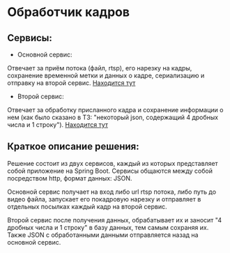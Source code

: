 # Обработчик кадров

## Сервисы:

- Основной сервис:

Отвечает за приём потока (файл, rtsp), его нарезку на кадры, сохранение временной метки и данных о кадре, сериализацию и отправку на второй сервис. [Находится тут](https://github.com/naburnm8/rtspListener)

- Второй сервис:

Отвечает за обработку присланного кадра и сохранение информации о нем (как было сказано в ТЗ: "некоторый json, содержащий 4 дробных числа и 1 строку"). [Находится тут](https://github.com/naburnm8/frameListener)

## Краткое описание решения:

Решение состоит из двух сервисов, каждый из которых представляет собой приложение на Spring Boot. Сервисы общаются между собой посредством http, формат данных: JSON.

Основной сервис получает на вход либо url rtsp потока, либо путь до видео файла, запускает его покадровую нарезку и отправляет в отдельных посылках каждый кадр на второй сервис.

Второй сервис после получения данных, обрабатывает их и заносит "4 дробных числа и 1 строку" в базу данных, тем самым сохраняя их. Также JSON с обработанными данными отправляется назад на основной сервис.
